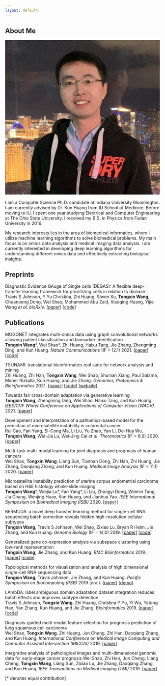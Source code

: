 ```yaml
---
layout: default
---
```


## About Me

<img class="profile-picture" src="Tongxin.jpeg">

I am a Computer Science Ph.D. candidate at Indiana University Bloomington. I am currently advised by Dr. Kun Huang from IU School of Medicine. Before moving to IU, I spent one year studying Electrical and Computer Engineering at The Ohio State University. I received my B.S. in Physics from Fudan University in 2016.

My research interests lies in the area of biomedical informatics, where I utilize machine learning algorithms to solve biomedical problems. My main focus is on omics data analysis and medical imaging data analysis. I am currently interested in developing deep learning algorithms for understanding different omics data and effectively extracting biological insights. 


## Preprints

Diagnostic Evidence GAuge of Single cells (DEGAS): A flexible deep-transfer learning framework for prioritizing cells in relation to disease    
Travis S Johnson, Y Yu Christina, Zhi Huang, Siwen Xu, **Tongxin Wang**, Chuanpeng Dong, Wei Shao, Mohammed Abu Zaid, Xiaoqing Huang, Yijie Wang *et al*. *bioRxiv*. [[paper](https://www.biorxiv.org/content/10.1101/2020.06.16.142984v2)] [[code](https://github.com/tsteelejohnson91/DEGAS)]


## Publications

MOGONET integrates multi-omics data using graph convolutional networks allowing patient classification and biomarker identification    
**Tongxin Wang**\*, Wei Shao\*, Zhi Huang, Haixu Tang, Jie Zhang, Zhengming Ding, and Kun Huang. *Nature Communications* (IF = 12.1) 2021. [[paper](https://www.nature.com/articles/s41467-021-23774-w)] [[code](https://github.com/txWang/MOGONET)]

TSUNAMI: translational bioinformatics tool suite for network analysis and mining    
Zhi Huang, Zhi Han, **Tongxin Wang**, Wei Shao, Shunian Xiang, Paul Salama, Maher Rizkalla, Kun Huang, and Jie Zhang. *Genomics, Proteomics & Bioinformatics* 2021. [[paper](https://doi.org/10.1016/j.gpb.2019.05.006)] [[code](https://github.com/huangzhii/TSUNAMI)] [[website](http://spore.ph.iu.edu:3838/zhihuan/TSUNAMI)]

Towards fair cross-domain adaptation via generative learning    
**Tongxin Wang**, Zhengming Ding, Wei Shao, Haixu Tang, and Kun Huang. *IEEE/CVF Winter Conference on Applications of Computer Vision (WACV)* 2021. [[paper](https://openaccess.thecvf.com/content/WACV2021/html/Wang_Towards_Fair_Cross-Domain_Adaptation_via_Generative_Learning_WACV_2021_paper.html)]

Development and interpretation of a pathomics-based model for the prediction of microsatellite instability in colorectal cancer    
Rui Cao, Fan Yang, Si-Cong Ma, Li Liu, Yu Zhao, Yan Li, De-Hua Wu, **Tongxin Wang**, Wei-Jia Lu, Wei-Jing Cai *et al*. *Theranostics* (IF = 8.6) 2020. [[paper](https://www.thno.org/v10p11080)]

Multi-task multi-modal learning for joint diagnosis and prognosis of human cancers    
Wei Shao, **Tongxin Wang**, Liang Sun, Tianhan Dong, Zhi Han, Zhi Huang, Jie Zhang, Daoqiang Zhang, and Kun Huang. *Medical Image Analysis* (IF = 11.1) 2020. [[paper](https://doi.org/10.1016/j.media.2020.101795)]

Microsatellite instability prediction of uterine corpus endometrial carcinoma based on H&E histology whole-slide imaging    
**Tongxin Wang**\*, Weijia Lu\*, Fan Yang\*, Li Liu, Zhongyi Dong, Weimin Tang, Jia Chang, Wenjing Huan, Kun Huang, and Jianhua Yao. *IEEE International Symposium on Biomedical Imaging (ISBI)* 2020. [[paper](https://ieeexplore.ieee.org/document/9098647)]

BERMUDA: a novel deep transfer learning method for single-cell RNA sequencing batch correction reveals hidden high-resolution cellular subtypes    
**Tongxin Wang**, Travis S Johnson, Wei Shao, Zixiao Lu, Bryan R Helm, Jie Zhang, and Kun Huang. *Genome Biology* (IF = 14.0) 2019. [[paper](https://doi.org/10.1186/s13059-019-1764-6)] [[code](https://github.com/txWang/BERMUDA)]

Generalized gene co-expression analysis via subspace clustering using low-rank representation    
**Tongxin Wang**, Jie Zhang, and Kun Huang. *BMC Bioinformatics* 2019. [[paper](https://doi.org/10.1186/s12859-019-2733-5)] [[code](https://github.com/txWang/generalized_GCNA)]

Topological methods for visualization and analysis of high dimensional single-cell RNA sequencing data    
**Tongxin Wang**, Travis Johnson, Jie Zhang, and Kun Huang. *Pacific Symposium on Biocomputing (PSB)* 2019 (oral). [[paper](https://www.ncbi.nlm.nih.gov/pmc/articles/PMC6417818/)] [[demo](https://github.com/txWang/Mapper_PSB)]

LAmbDA: label ambiguous domain adaptation dataset integration reduces batch effects and improves subtype detection    
Travis S Johnson, **Tongxin Wang**, Zhi Huang, Christina Y Yu, Yi Wu, Yatong Han, Yan Zhang, Kun Huang, and Jie Zhang. *Bioinformatics* 2019. [[paper](https://doi.org/10.1093/bioinformatics/btz295)] [[code](https://github.com/tsteelejohnson91/LAmbDA)]

Diagnosis-guided multi-modal feature selection for prognosis prediction of lung squamous cell carcinoma    
Wei Shao, **Tongxin Wang**, Zhi Huang, Jun Cheng, Zhi Han, Daoqiang Zhang, and Kun Huang. *International Conference on Medical Image Computing and Computer Assisted Intervention (MICCAI)* 2019. [[paper](https://link.springer.com/chapter/10.1007/978-3-030-32251-9_13)]

Integrative analysis of pathological images and multi-dimensional genomic data for early-stage cancer prognosis
Wei Shao, Zhi Han, Jun Cheng, Liang Cheng, **Tongxin Wang**, Liang Sun, Zixiao Lu, Jie Zhang, Daoqiang Zhang, and Kun Huang. *IEEE Transactions on Medical Imaging (TMI)* 2019. [[paper](https://doi.org/10.1109/TMI.2019.2920608)]

[\* denotes equal contribution]